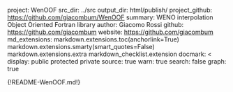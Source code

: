 project: WenOOF
src_dir: ../src
output_dir: html/publish/
project_github: https://github.com/giacombum/WenOOF
summary: WENO interpolation Object Oriented Fortran library
author: Giacomo Rossi
github: https://github.com/giacombum
website: https://github.com/giacombum
md_extensions: markdown.extensions.toc(anchorlink=True)
               markdown.extensions.smarty(smart_quotes=False)
               markdown.extensions.extra
               markdown_checklist.extension
docmark: <
display: public
         protected
         private
source: true
warn: true
search: false
graph: true

{!README-WenOOF.md!}

